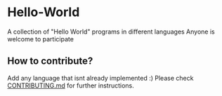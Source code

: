 # Hello-World
A collection of "Hello World" programs in different languages
Anyone is welcome to participate

## How to contribute?
Add any language that isnt already implemented :)
Please check [CONTRIBUTING.md](./CONTRIBUTING.md) for further instructions.

